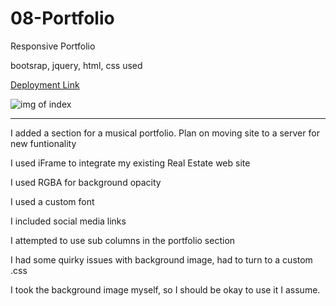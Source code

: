 # 08-Portfolio

Responsive Portfolio

bootsrap, jquery, html, css used



[Deployment Link](https://jsmithonline82.github.io/02-Portfolio/)

![img of index](https://jsmithonline82.github.io/02-Portfolio/assets/Index.png)

--------------------------------

I added a section for a musical portfolio. Plan on moving site to a server for new funtionality

I used iFrame to integrate my existing Real Estate web site

I used RGBA for background opacity

I used a custom font

I included social media links

I attempted to use sub columns in the portfolio section

I had some quirky issues with background image, had to turn to a custom .css

I took the background image myself, so I should be okay to use it I assume. 




